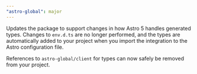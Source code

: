 ```yaml
---
"astro-global": major
---
```


Updates the package to support changes in how Astro 5 handles generated types. Changes to `env.d.ts` are no longer performed, and the types are automatically added to your project when you import the integration to the Astro configuration file.

References to `astro-global/client` for types can now safely be removed from your project.
